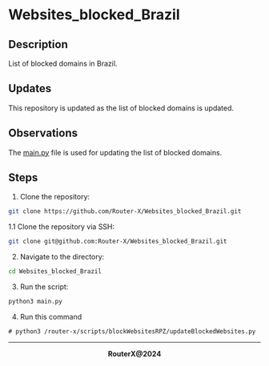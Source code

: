 # Websites_blocked_Brazil

## Description

List of blocked domains in Brazil.

## Updates

This repository is updated as the list of blocked domains is updated.

## Observations

The [main.py](https://github.com/Router-X/Websites_blocked_Brazil/blob/main/main.py) file is used for updating the list of blocked domains.

## Steps

1. Clone the repository: 
```bash
git clone https://github.com/Router-X/Websites_blocked_Brazil.git
```
1.1 Clone the repository via SSH: 
```bash
git clone git@github.com:Router-X/Websites_blocked_Brazil.git
```
2. Navigate to the directory: 
```bash
cd Websites_blocked_Brazil
```
3. Run the script: 
```bash
python3 main.py
```
4. Run this command
```
# python3 /router-x/scripts/blockWebsitesRPZ/updateBlockedWebsites.py
```

---

<div align='center'><b>RouterX@2024</b></div>
